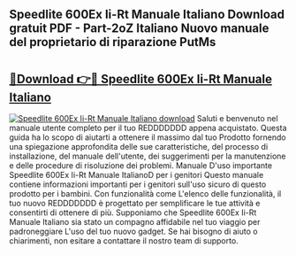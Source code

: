 ## Speedlite 600Ex Ii-Rt Manuale Italiano Download gratuit PDF - Part-2oZ Italiano Nuovo manuale del proprietario di riparazione PutMs

# <h2><a href="http://dfbmbgu.blite.top/?on=Speedlite+600Ex+Ii-Rt+Manuale+Italiano">🔗Download 👉🔴 Speedlite 600Ex Ii-Rt Manuale Italiano</a></h2>

[![Speedlite 600Ex Ii-Rt Manuale Italiano download](https://i.imgur.com/lujVjoI.png)](http://dfbmbgu.blite.top/?on=Speedlite+600Ex+Ii-Rt+Manuale+Italiano)
Saluti e benvenuto nel manuale utente completo per il tuo REDDDDDDD appena acquistato. Questa guida ha lo scopo di aiutarti a ottenere il massimo dal tuo Prodotto fornendo una spiegazione approfondita delle sue caratteristiche, del processo di installazione, del manuale dell'utente, dei suggerimenti per la manutenzione e delle procedure di risoluzione dei problemi. Manuale D'uso importante Speedlite 600Ex Ii-Rt Manuale ItalianoD per i genitori Questo manuale contiene informazioni importanti per i genitori sull'uso sicuro di questo prodotto per i bambini. Con funzionalità come L'elenco delle funzionalità, il tuo nuovo REDDDDDDD è progettato per semplificare le tue attività e consentirti di ottenere di più. Supponiamo che Speedlite 600Ex Ii-Rt Manuale Italiano sia stato un compagno affidabile nel tuo viaggio per padroneggiare L'uso del tuo nuovo gadget. Se hai bisogno di aiuto o chiarimenti, non esitare a contattare il nostro team di supporto.
